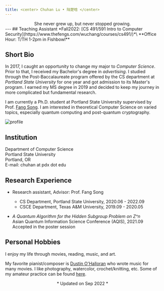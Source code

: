 ```yaml
---
title: <center> Chuhan Lu • 陆楚晗 </center>
---
```

<center> She never grew up, but never stopped growing.</center>
---
## Teaching Assistant
*Fall2022: [CS 491/591 Intro to Computer Security](https://www.thefengs.com/wuchang/courses/cs491/)*\
  **Office Hour: T/TH 1-2pm in Fishbowl**


## Short Bio
In 2017, I caught an opportunity to change my major to *Computer Science*. Prior to that, I received my Bachelor's degree in *advertising*. I studied through the Post-Baccalaureate program offered by the CS department at *Portland State University* for one year and got admission to its Master's program. I earned my MS degree in 2019 and decided to keep my journey in more complicated but fundamental research.

I am currently a Ph.D. student at Portland State University supervised by Prof. [Fang Song](http://fangsong.info/). I am interested in theoretical Computer Science on varied topics, especially quantum computing and post-quantum cryptography.

![profile](/profile.jpg)

## Institution  
Department of Computer Science\
Portland State University\
Portland, OR\
E-mail: chuhan at pdx dot edu

## Research Experience
- Research assistant, Advisor: Prof. Fang Song
  - CS Department, Portland State University, 2020.06 - 2022.09
  - CSCE Department, Texas A&M University, 2019.09 - 2020.05


- 	*A Quantum Algorithm for the Hidden Subgroup Problem on Z^n*\
Asian Quantum Information Science Conference (AQIS), 2021.09\
Accepted in the poster session




## Personal Hobbies
I enjoy my life through movies, reading, music, and art.

My favorite pianist/composer is [Dustin O'Halloran](https://dustinohalloran.com/) who wrote music for many movies. I like photography, watercolor, crochet/knitting, etc. Some of my amateur practice can be found
[here](https://www.instagram.com/chlsix16/).

<center>* Updated on Sep 2022 *</center>
